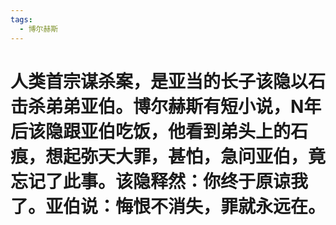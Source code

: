 ```yaml
---
tags:
  - 博尔赫斯
---
```

# 人类首宗谋杀案，是亚当的长子该隐以石击杀弟弟亚伯。博尔赫斯有短小说，N年后该隐跟亚伯吃饭，他看到弟头上的石痕，想起弥天大罪，甚怕，急问亚伯，竟忘记了此事。该隐释然：你终于原谅我了。亚伯说：悔恨不消失，罪就永远在。